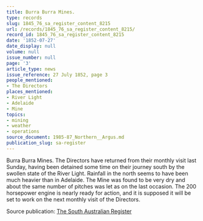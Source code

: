 ```yaml
---
title: Burra Burra Mines.
type: records
slug: 1845_76_sa_register_content_8215
url: /records/1845_76_sa_register_content_8215/
record_id: 1845_76_sa_register_content_8215
date: '1852-07-27'
date_display: null
volume: null
issue_number: null
page: '3'
article_type: news
issue_reference: 27 July 1852, page 3
people_mentioned:
- The Directors
places_mentioned:
- River Light
- Adelaide
- Mine
topics:
- mining
- weather
- operations
source_document: 1985-87_Northern__Argus.md
publication_slug: sa-register
---
```


Burra Burra Mines.  The Directors have returned from their monthly visit last Sunday, having been detained some time on their journey south by the swollen state of the River Light.  Rainfall in the north seems to have been much heavier than in Adelaide.  The Mine was found to be very dry and about the same number of pitches was let as on the last occasion.  The 200 horsepower engine is nearly ready for action, and it is supposed it will be set to work on the next monthly visit of the Directors.

Source publication: [The South Australian Register](/publications/sa-register/)
